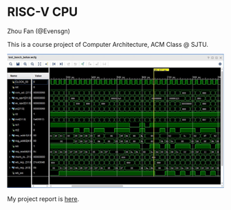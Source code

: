 # RISC-V CPU

Zhou Fan (@Evensgn)

This is a course project of Computer Architecture, ACM Class @ SJTU.

![test-bench-wave](doc/test-bench-wave.jpg)

My project report is [here](doc/project-report.md).
